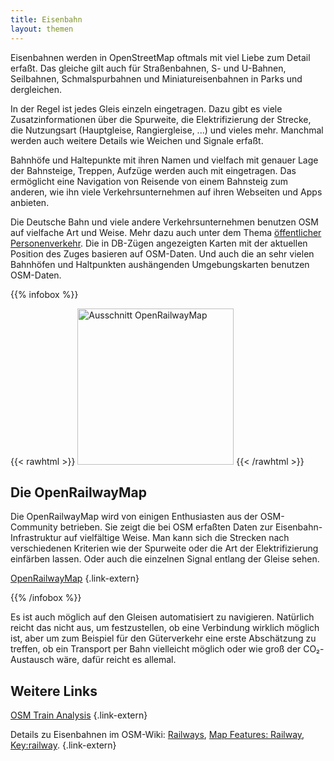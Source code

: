 ```yaml
---
title: Eisenbahn
layout: themen
---
```


Eisenbahnen werden in OpenStreetMap oftmals mit viel Liebe zum Detail erfaßt.
Das gleiche gilt auch für Straßenbahnen, S- und U-Bahnen, Seilbahnen,
Schmalspurbahnen und Miniatureisenbahnen in Parks und dergleichen.

In der Regel ist jedes Gleis einzeln eingetragen. Dazu gibt es viele
Zusatzinformationen über die Spurweite, die Elektrifizierung der Strecke, die
Nutzungsart (Hauptgleise, Rangiergleise, ...) und vieles mehr. Manchmal werden
auch weitere Details wie Weichen und Signale erfaßt.

Bahnhöfe und Haltepunkte mit ihren Namen und vielfach mit genauer Lage der
Bahnsteige, Treppen, Aufzüge werden auch mit eingetragen. Das ermöglicht eine
Navigation von Reisende von einem Bahnsteig zum anderen, wie ihn viele
Verkehrsunternehmen auf ihren Webseiten und Apps anbieten.

Die Deutsche Bahn und viele andere Verkehrsunternehmen benutzen OSM auf
vielfache Art und Weise. Mehr dazu auch unter dem Thema [öffentlicher
Personenverkehr](/themen/öffentlicher_personenverkehr/). Die in DB-Zügen angezeigten
Karten mit der aktuellen Position des Zuges basieren auf OSM-Daten. Und auch
die an sehr vielen Bahnhöfen und Haltpunkten aushängenden Umgebungskarten
benutzen OSM-Daten.

{{% infobox %}}

{{< rawhtml >}}
<img class="float-right with-border" src="ausschnitt-openrailwaymap.png" title="Ausschnitt OpenRailwayMap" width="250"/>
{{< /rawhtml >}}

## Die OpenRailwayMap

Die OpenRailwayMap wird von einigen Enthusiasten aus der OSM-Community
betrieben. Sie zeigt die bei OSM erfaßten Daten zur Eisenbahn-Infrastruktur auf
vielfältige Weise. Man kann sich die Strecken nach verschiedenen Kriterien wie
der Spurweite oder die Art der Elektrifizierung einfärben lassen. Oder auch die
einzelnen Signal entlang der Gleise sehen.

[OpenRailwayMap](https://openrailwaymap.org/)
{.link-extern}

{{% /infobox %}}

Es ist auch möglich auf den Gleisen automatisiert zu navigieren. Natürlich
reicht das nicht aus, um festzustellen, ob eine Verbindung wirklich möglich
ist, aber um zum Beispiel für den Güterverkehr eine erste Abschätzung zu
treffen, ob ein Transport per Bahn vielleicht möglich oder wie groß der
CO&#x2082;-Austausch wäre, dafür reicht es allemal.

## Weitere Links

[OSM Train Analysis](https://osmtrainroutes.bplaced.net/)
{.link-extern}

Details zu Eisenbahnen im OSM-Wiki: [Railways](https://wiki.openstreetmap.org/wiki/Railways),
[Map Features: Railway](https://wiki.openstreetmap.org/wiki/Map_features#Railway),
[Key:railway](https://wiki.openstreetmap.org/wiki/Key:railway).
{.link-extern}

